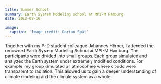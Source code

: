 ```yaml
---
title: Summer School
summary: Earth System Modeling school at MPI-M Hamburg
date: 2022-09-16

image:
  caption: 'Image credit: Dorian Spät'
---
```


Together with my PhD student colleague Johannes Hörner, I attended the renowned Earth System Modeling School at MPI-M Hamburg.
The participants were divided into small groups. Each group simulated and analyzed the Earth system under extremely modified conditions. 
For example, my group simulated an atmosphere where clouds were transparent to radiation. This allowed us to gain a deeper understanding of climate modeling and the climate system as a whole.
